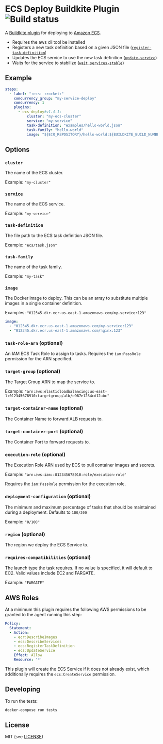 # ECS Deploy Buildkite Plugin ![Build status](https://badge.buildkite.com/67da940833c8744761259918c52d4a005e2b5599a173d1e131.svg?branch=master)

A [Buildkite plugin](https://buildkite.com/docs/agent/v3/plugins) for deploying to [Amazon ECS](https://aws.amazon.com/ecs/).

* Requires the aws cli tool be installed
* Registers a new task definition based on a given JSON file ([`register-task-definition`](http://docs.aws.amazon.com/cli/latest/reference/ecs/register-task-definition.html]))
* Updates the ECS service to use the new task definition ([`update-service`](http://docs.aws.amazon.com/cli/latest/reference/ecs/update-service.html))
* Waits for the service to stabilize ([`wait services-stable`](http://docs.aws.amazon.com/cli/latest/reference/ecs/wait/services-stable.html))

## Example

```yml
steps:
  - label: ":ecs: :rocket:"
    concurrency_group: "my-service-deploy"
    concurrency: 1
    plugins:
      - ecs-deploy#v1.4.1:
          cluster: "my-ecs-cluster"
          service: "my-service"
          task-definition: "examples/hello-world.json"
          task-family: "hello-world"
          image: "${ECR_REPOSITORY}/hello-world:${BUILDKITE_BUILD_NUMBER}"
```

## Options

### `cluster`

The name of the ECS cluster.

Example: `"my-cluster"`

### `service`

The name of the ECS service.

Example: `"my-service"`

### `task-definition`

The file path to the ECS task definition JSON file.

Example: `"ecs/task.json"`

### `task-family`

The name of the task family.

Example: `"my-task"`

### `image`

The Docker image to deploy. This can be an array to substitute multiple images in a single container definition.

Examples:
`"012345.dkr.ecr.us-east-1.amazonaws.com/my-service:123"`

```yaml
image:
  - "012345.dkr.ecr.us-east-1.amazonaws.com/my-service:123"
  - "012345.dkr.ecr.us-east-1.amazonaws.com/nginx:123"
```

### `task-role-arn` (optional)

An IAM ECS Task Role to assign to tasks.
Requires the `iam:PassRole` permission for the ARN specified.

### `target-group` (optional)

The Target Group ARN to map the service to.

Example: `"arn:aws:elasticloadbalancing:us-east-1:012345678910:targetgroup/alb/e987e1234cd12abc"`

### `target-container-name` (optional)

The Container Name to forward ALB requests to.

### `target-container-port` (optional)

The Container Port to forward requests to.

### `execution-role` (optional)

The Execution Role ARN used by ECS to pull container images and secrets.

Example: `"arn:aws:iam::012345678910:role/execution-role"`

Requires the `iam:PassRole` permission for the execution role.

### `deployment-configuration` (optional)

The minimum and maximum percentage of tasks that should be maintained during a deployment. Defaults to `100/200`

Example: `"0/100"`

### `region` (optional)

The region we deploy the ECS Service to.

### `requires-compatibilities` (optional)

The launch type the task requires. If no value is specified, it will default to EC2. Valid values include EC2 and FARGATE.

Example: `"FARGATE"`

## AWS Roles

At a minimum this plugin requires the following AWS permissions to be granted to the agent running this step:

```yml
Policy:
  Statement:
  - Action:
    - ecr:DescribeImages
    - ecs:DescribeServices
    - ecs:RegisterTaskDefinition
    - ecs:UpdateService
    Effect: Allow
    Resource: '*'
```

This plugin will create the ECS Service if it does not already exist, which additionally requires the `ecs:CreateService` permission.

## Developing

To run the tests:

```bash
docker-compose run tests
```

## License

MIT (see [LICENSE](LICENSE))
